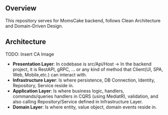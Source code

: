 ## Overview
This repository serves for MomsCake backend, follows Clean Architecture
and Domain-Driven Design.

## Architecture
TODO: Insert CA Image

- **Presentation Layer**: In codebase is src/Api/Host -> In the backend project, it is RestAPI, gRPC, ...
or any kind of method that Client(UI, SPA, Web, Mobile,etc.) can interact with.
- **Infrastructure Layer**: Is where persistence, DB Connection, Identity, Repository, 
Service reside in.
- **Application Layer**: Is where business logic, handlers, commands/queries handlers in CQRS (using MediatR),
validation, and also calling Repository/Service defined in Infrastructure Layer.
- **Domain Layer**: Is where entity, value object, domain events reside in.